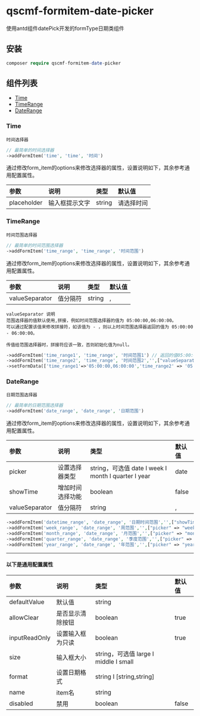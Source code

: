 # qscmf-formitem-date-picker
使用antd组件datePick开发的formType日期类组件

## 安装

```php
composer require qscmf-formitem-date-picker
```

## 组件列表
+ [Time](https://github.com/quansitech/qscmf-formitem-date-picker#Time)
+ [TimeRange](https://github.com/quansitech/qscmf-formitem-date-picker#TimeRange)
+ [DateRange](https://github.com/quansitech/qscmf-formitem-date-picker#DateRange)


### Time
```label
时间选择器
```

```php
// 最简单的时间选择器
->addFormItem('time', 'time', '时间')
```

通过修改form_item的options来修改选择器的属性，设置说明如下，其余参考通用配置属性。

| 参数 | 说明 | 类型 | 默认值 |
|:---------- |:----------|:----------|:----------|
| placeholder | 输入框提示文字 | string | 请选择时间 |

### TimeRange
```label
时间范围选择器
```

```php
// 最简单的时间范围选择器
->addFormItem('time_range', 'time_range', '时间范围')
```

通过修改form_item的options来修改选择器的属性，设置说明如下，其余参考通用配置属性。

| 参数 | 说明 | 类型 | 默认值 |
|:---------- |:----------|:----------|:----------|
| valueSeparator | 值分隔符 | string | , |


```lebal
valueSeparator 说明
范围选择器的值默认使用,拼接，例如时间范围选择器的值为 05:00:00,06:00:00。
可以通过配置该值来修改拼接符，如该值为 - ，则以上时间范围选择器返回的值为 05:00:00 - 06:00:00。

传值给范围选择器时，拼接符应该一致，否则初始化值为null。
```

```php
->addFormItem('time_range1', 'time_range', '时间范围1') // 返回的值05:00:00,06:00:00
->addFormItem('time_range2', 'time_range', '时间范围2','',["valueSeparator" => " - "]) // 返回的值05:00:00 - 06:00:00
->setFormData(['time_range1'=>'05:00:00,06:00:00','time_range2' => '05:00:00 - 06:00:00'])
```

### DateRange
```label
日期范围选择器
```

```php
// 最简单的日期范围选择器
->addFormItem('date_range', 'date_range', '日期范围')
```

通过修改form_item的options来修改选择器的属性，设置说明如下，其余参考通用配置属性。

| 参数 | 说明 | 类型 | 默认值 |
|:---------- |:----------|:----------|:----------|
| picker | 设置选择器类型 | string，可选值 date I week I month I quarter I year | date |
| showTime | 增加时间选择功能 | boolean | false |
| valueSeparator | 值分隔符 | string | , |

```php
->addFormItem('datetime_range', 'date_range', '日期时间范围','',["showTime" => true])
->addFormItem('week_range', 'date_range', '周范围','',["picker" => "week"])
->addFormItem('month_range', 'date_range', '月范围','',["picker" => "month"])
->addFormItem('quarter_range', 'date_range', '季度范围','',["picker" => "quarter"])
->addFormItem('year_range', 'date_range', '年范围','',["picker" => "year"])
```

***

#### 以下是通用配置属性

| 参数 | 说明 | 类型 | 默认值 |
|:---------- |:----------|:----------|:----------|
| defaultValue | 默认值 | string |  |
| allowClear | 是否显示清除按钮 | boolean | true |
| inputReadOnly | 设置输入框为只读 | boolean | true |
| size | 输入框大小 | string，可选值 large I middle I small |  |
| format | 设置日期格式 | string I [string,string] |  |
| name | item名 | string |  |
| disabled | 禁用 | boolean | false |